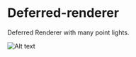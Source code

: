 # Deferred-renderer
Deferred Renderer with many point lights.

![Alt text](https://github.com/PixelClear/Rendering-Framework---Bump-Mapping/blob/master/DF_24.png)
